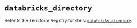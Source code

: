 # `databricks_directory`

Refer to the Terraform Registry for docs: [`databricks_directory`](https://registry.terraform.io/providers/databricks/databricks/1.89.0/docs/resources/directory).
